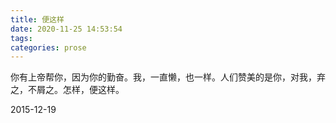 ```yaml
---
title: 便这样
date: 2020-11-25 14:53:54
tags:
categories: prose
---
```

你有上帝帮你，因为你的勤奋。我，一直懒，也一样。人们赞美的是你，对我，弃之，不屑之。怎样，便这样。<!--more-->

2015-12-19
